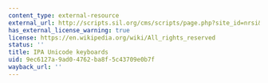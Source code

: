 ```yaml
---
content_type: external-resource
external_url: http://scripts.sil.org/cms/scripts/page.php?site_id=nrsi&id=UniIPAKeyboard
has_external_license_warning: true
license: https://en.wikipedia.org/wiki/All_rights_reserved
status: ''
title: IPA Unicode keyboards
uid: 9ec6127a-9ad0-4762-ba8f-5c43709e0b7f
wayback_url: ''
---
```

